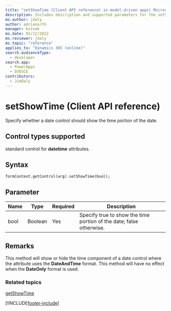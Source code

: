 ```yaml
---
title: "setShowTime (Client API reference) in model-driven apps| MicrosoftDocs"
description: Includes description and supported parameters for the setShowTime method.
ms.author: jdaly
author: adrianorth
manager: kvivek
ms.date: 03/12/2022
ms.reviewer: jdaly
ms.topic: "reference"
applies_to: "Dynamics 365 (online)"
search.audienceType: 
  - developer
search.app: 
  - PowerApps
  - D365CE
contributors:
  - JimDaly
---
```

# setShowTime (Client API reference)



Specify whether a date control should show the time portion of the date. 

## Control types supported

standard control for **datetime** attributes.

## Syntax

`formContext.getControl(arg).setShowTime(bool);`

## Parameter

|Name|Type|Required|Description|
|--|--|--|--|
|bool|Boolean|Yes|Specify true to show the time portion of the date; false otherwise.|

## Remarks

This method will show or hide the time component of a date control where the attribute uses the **DateAndTime** format. This method will have no effect when the **DateOnly** format is used.

### Related topics

[getShowTime](getShowTime.md)



[!INCLUDE[footer-include](../../../../../includes/footer-banner.md)]